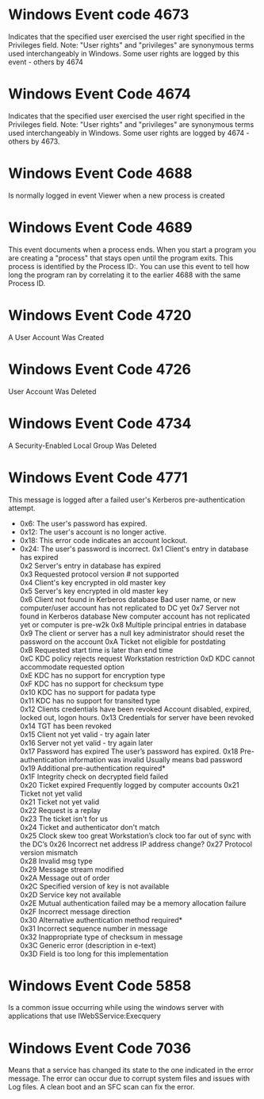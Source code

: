 # Windows Event code 4673
Indicates that the specified user exercised the user right specified in the Privileges field.
Note: "User rights" and "privileges" are synonymous terms used interchangeably in Windows. Some user rights are logged by this event - others by 4674

# Windows Event Code 4674
Indicates that the specified user exercised the user right specified in the Privileges field.
Note: "User rights" and "privileges" are synonymous terms used interchangeably in Windows. Some user rights are logged by 4674 - others by 4673.

# Windows Event Code 4688
Is normally logged in event Viewer when a new process is created

# Windows Event Code 4689
This event documents when a process ends. When you start a program you are creating a "process" that stays open until the program exits.
This process is identified by the Process ID:. You can use this event to tell how long the program ran by correlating it to the earlier 4688 with the same Process ID.

# Windows Event Code 4720
A User Account Was Created

# Windows Event Code 4726
User Account Was Deleted

# Windows Event Code 4734
A Security-Enabled Local Group Was Deleted

# Windows Event Code 4771
This message is logged after a failed user's Kerberos pre-authentication attempt.
- 0x6: The user's password has expired.
- 0x12: The user's account is no longer active.
- 0x18: This error code indicates an account lockout.
- 0x24: The user's password is incorrect.
0x1	Client's entry in database has expired	 
0x2	Server's entry in database has expired	 
0x3	Requested protocol version # not supported	 
0x4	Client's key encrypted in old master key	 
0x5	Server's key encrypted in old master key	 
0x6	Client not found in Kerberos database	Bad user name, or new computer/user account has not replicated to DC yet
0x7	Server not found in Kerberos database	 New computer account has not replicated yet or computer is pre-w2k
0x8	Multiple principal entries in database	 
0x9	The client or server has a null key	 administrator should reset the password on the account
0xA	Ticket not eligible for postdating	 
0xB	Requested start time is later than end time	 
0xC	KDC policy rejects request	Workstation restriction
0xD	KDC cannot accommodate requested option	 
0xE	KDC has no support for encryption type	 
0xF	KDC has no support for checksum type	 
0x10	KDC has no support for padata type	 
0x11	KDC has no support for transited type	 
0x12	Clients credentials have been revoked	Account disabled, expired, locked out, logon hours.
0x13	Credentials for server have been revoked	 
0x14	TGT has been revoked	 
0x15	Client not yet valid - try again later	 
0x16	Server not yet valid - try again later	 
0x17	Password has expired	The user’s password has expired.
0x18	Pre-authentication information was invalid	Usually means bad password
0x19	Additional pre-authentication required*	 
0x1F	Integrity check on decrypted field failed	 
0x20	Ticket expired	Frequently logged by computer accounts
0x21	Ticket not yet valid	 
0x21	Ticket not yet valid	 
0x22	Request is a replay	 
0x23	The ticket isn't for us	 
0x24	Ticket and authenticator don't match	 
0x25	Clock skew too great	Workstation’s clock too far out of sync with the DC’s
0x26	Incorrect net address	 IP address change?
0x27	Protocol version mismatch	 
0x28	Invalid msg type	 
0x29	Message stream modified	 
0x2A	Message out of order	 
0x2C	Specified version of key is not available	 
0x2D	Service key not available	 
0x2E	Mutual authentication failed	 may be a memory allocation failure
0x2F	Incorrect message direction	 
0x30	Alternative authentication method required*	 
0x31	Incorrect sequence number in message	 
0x32	Inappropriate type of checksum in message	 
0x3C	Generic error (description in e-text)	 
0x3D	Field is too long for this implementation	 

# Windows Event Code 5858
Is a common issue occurring while using the windows server with applications that use IWebSService:Execquery

# Windows Event Code 7036
Means that a service has changed its state to the one indicated in the error message.
The error can occur due to corrupt system files and issues with Log files.
A clean boot and an SFC scan can fix the error.